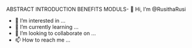 ABSTRACT
INTRODUCTION
BENEFITS
MODULS- 👋 Hi, I’m @RusithaRusi
- 👀 I’m interested in ...
- 🌱 I’m currently learning ...
- 💞️ I’m looking to collaborate on ...
- 📫 How to reach me ...

<!---
RusithaRusi/RusithaRusi is a ✨ special ✨ repository because its `README.md` (this file) appears on your GitHub profile.
You can click the Preview link to take a look at your changes.
--->
